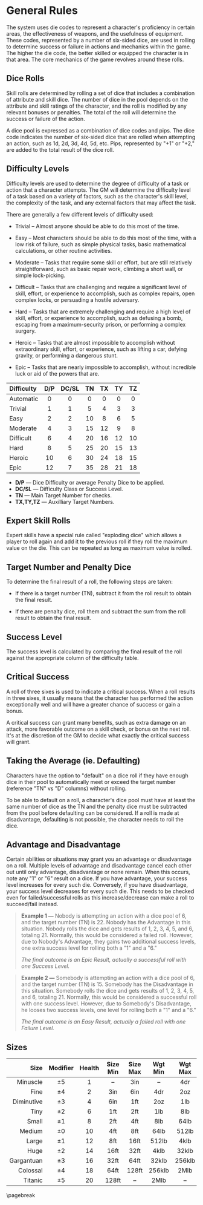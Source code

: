 # General Rules

The system uses die codes to represent a character's proficiency in certain areas, the effectiveness of
weapons, and the usefulness of equipment. These codes, represented by a number of six-sided dice, are 
used in rolling to determine success or failure in actions and mechanics within the game. The higher 
the die code, the better skilled or equipped the character is in that area. The core mechanics of the 
game revolves around these rolls.

## Dice Rolls

Skill rolls are determined by rolling a set of dice that includes a combination of attribute and skill dice. The number of dice in the pool depends on the attribute and skill ratings of the character, and the roll is modified by any relevant bonuses or penalties. The total of the roll will determine the success or failure of the action.

A dice pool is expressed as a combination of dice codes and pips. The dice code indicates the number of six-sided dice that are rolled when attempting an action, such as 1d, 2d, 3d, 4d, 5d, etc. Pips, represented by "+1" or "+2," are added to the total result of the dice roll.

## Difficulty Levels

Difficulty levels are used to determine the degree of difficulty of a task or action that a character attempts. The GM will determine the difficulty level of a task based on a variety of factors, such as the character's skill level, the complexity of the task, and any external factors that may affect the task.

There are generally a few different levels of difficulty used:

* Trivial – Almost anyone should be able to do this most of the time.

* Easy – Most characters should be able to do this most of the time, with a low risk of failure, such as simple physical tasks, basic mathematical calculations, or other routine activities.

* Moderate – Tasks that require some skill or effort, but are still relatively straightforward, such as basic repair work, climbing a short wall, or simple lock-picking.

* Difficult – Tasks that are challenging and require a significant level of skill, effort, or experience to accomplish, such as complex repairs, open complex locks, or persuading a hostile adversary.

* Hard – Tasks that are extremely challenging and require a high level of skill, effort, or experience to accomplish, such as defusing a bomb, escaping from a maximum-security prison, or performing a complex surgery.

* Heroic – Tasks that are almost impossible to accomplish without extraordinary skill, effort, or experience, such as lifting a car, defying gravity, or performing a dangerous stunt.

* Epic – Tasks that are nearly impossible to accomplish, without incredible luck or aid of the powers that are.

| Difficulty  |  D/P  | DC/SL |  TN   |  TX   | TY    | TZ    |
|:------------|:-----:|:-----:|:-----:|:-----:|:-----:|:-----:|
| Automatic   | 0     | 0     | 0     |  0    |  0    |   0   |
| Trivial     | 1     | 1     | 5     |  4    |  3    |   3   |
| Easy        | 2     | 2     | 10    |  8    |  6    |   5   |
| Moderate    | 4     | 3     | 15    |  12   |  9    |   8   |
| Difficult   | 6     | 4     | 20    |  16   |  12   |   10  |
| Hard        | 8     | 5     | 25    |  20   |  15   |   13  |
| Heroic      | 10    | 6     | 30    |  24   |  18   |   15  |
| Epic        | 12    | 7     | 35    |  28   |  21   |   18  |

*   **D/P** — Dice Difficulty or average Penalty Dice to be applied.
*   **DC/SL** — Difficulty Class or Success Level.
*   **TN** — Main Target Number for checks.
*   **TX,TY,TZ** — Auxilliary Target Numbers.

## Expert Skill Rolls

Expert skills have a special rule called "exploding dice" which allows a player to roll again and add it to the previous roll if they roll the maximum value on the die. This can be repeated as long as maximum value is rolled.

## Target Number and Penalty Dice

To determine the final result of a roll, the following steps are taken:

* If there is a target number (TN), subtract it from the roll result to obtain the final result.

* If there are penalty dice, roll them and subtract the sum from the roll result to obtain the final result.

## Success Level

The success level is calculated by comparing the final result of the roll against the appropriate column of the difficulty table.

## Critical Success

A roll of three sixes is used to indicate a critical success. When a roll results in three sixes, it usually means that the character has performed the action exceptionally well and will have a greater chance of success or gain a bonus.

A critical success can grant many benefits, such as extra damage on an attack, more favorable outcome on a skill check, or bonus on the next roll. It's at the discretion of the GM to decide what exactly the critical success will grant.

## Taking the Average (ie. Defaulting)

Characters have the option to "default" on a dice roll if they have enough dice in their pool to automatically meet or exceed the target number (reference "TN" vs "D" columns) without rolling.

To be able to default on a roll, a character's dice pool must have at least the same number of dice as the TN and the penalty dice must be subtracted from the pool before defaulting can be considered. If a roll is made at disadvantage, defaulting is not possible, the character needs to roll the dice.

## Advantage and Disadvantage

Certain abilities or situations may grant you an advantage or disadvantage on a roll. Multiple levels of advantage and disadvantage cancel each other out until only advantage, disadvantage or none remain. When this occurs, note any "1" or "6" result on a dice. 
If you have advantage, your success level increases for every such die. 
Conversely, if you have disadvantage, your success level decreases for every such die.
This needs to be checked even for failed/successful rolls as this increase/decrease can make a roll to succeed/fail instead.

>   **Example 1 —**
>   Nobody is attempting an action with a dice pool of 6, and the target number (TN) is 22. 
>   Nobody has the Advantage in this situation.
>   Nobody rolls the dice and gets results of 1, 2, 3, 4, 5, and 6, totaling 21. 
>   Normally, this would be considered a failed roll.
>   However, due to Nobody's Advantage, they gains two additional success levels,
>   one extra success level for rolling both a "1" and a "6."
>   
>   *The final outcome is an Epic Result, actually a successful roll with one Success Level.*

>   **Example 2 —**
>   Somebody is attempting an action with a dice pool of 6, and the target number (TN) is 15. 
>   Somebody has the Disadvantage in this situation.
>   Somebody rolls the dice and gets results of 1, 2, 3, 4, 5, and 6, totaling 21. 
>   Normally, this would be considered a successful roll with one success level.
>   However, due to Somebody's Disadvantage, he looses two success levels,
>   one level for rolling both a "1" and a "6."
>   
>   *The final outcome is an Easy Result, actually a failed roll with one Failure Level.*


## Sizes

| Size       |Modifier | Health |Size Min|Size Max|Wgt Min|Wgt Max|
|-----------:|:-------:|:------:|:------:|:------:|:-----:|:-----:|
| Minuscle   |  ±5     |    1   |    –   |   3in  |   –   |  4dr  |
| Fine       |  ±4     |    2   |   3in  |   6in  | 4dr   |  2oz  |
| Diminutive |  ±3     |    4   |   6in  |   1ft  | 2oz   |  1lb  |
| Tiny       |  ±2     |    6   |   1ft  |   2ft  | 1lb   |  8lb  |
| Small      |  ±1     |    8   |   2ft  |   4ft  |  8lb  | 64lb  |
| Medium     |  ±0     |   10   |   4ft  |   8ft  | 64lb  | 512lb |
| Large      |  ±1     |   12   |   8ft  |  16ft  | 512lb | 4klb  |
| Huge       |  ±2     |   14   |  16ft  |  32ft  | 4klb  | 32klb |
| Gargantuan |  ±3     |   16   |  32ft  |  64ft  | 32klb | 256klb|
| Colossal   |  ±4     |   18   |  64ft  |  128ft | 256klb| 2Mlb  |
| Titanic    |  ±5     |   20   |  128ft |    –   | 2Mlb  |   –   |

\pagebreak

